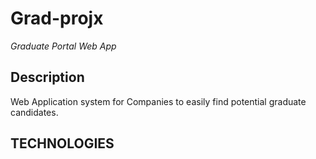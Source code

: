 # Grad-projx

*Graduate Portal Web App*
## Description
Web Application system for Companies to easily find potential graduate candidates.

## TECHNOLOGIES
